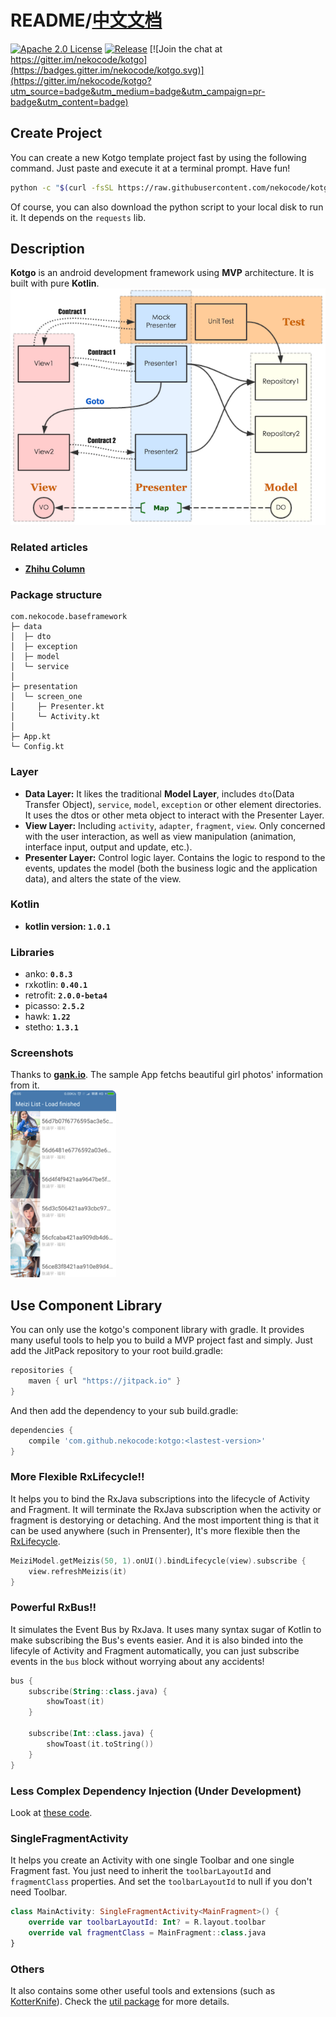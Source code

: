 # README/[中文文档](/README_CN.md)

[![Apache 2.0 License](https://img.shields.io/badge/license-Apache%202.0-blue.svg?style=flat)](http://www.apache.org/licenses/LICENSE-2.0.html) [![Release](https://jitpack.io/v/nekocode/kotgo.svg)](https://jitpack.io/#nekocode/kotgo) [![Join the chat at https://gitter.im/nekocode/kotgo](https://badges.gitter.im/nekocode/kotgo.svg)](https://gitter.im/nekocode/kotgo?utm_source=badge&utm_medium=badge&utm_campaign=pr-badge&utm_content=badge)

## Create Project
You can create a new Kotgo template project fast by using the following command. Just paste and execute it at a terminal prompt. Have fun!
```bash
python -c "$(curl -fsSL https://raw.githubusercontent.com/nekocode/kotgo/master/project_creator.py)"
```
Of course, you can also download the python script to your local disk to run it. It depends on the `requests` lib.

## Description
**Kotgo** is an android development framework using **MVP** architecture. It is built with pure **Kotlin**.  
![](art/layer.png)

### Related articles
- [**Zhihu Column**](http://zhuanlan.zhihu.com/kotandroid) 

### Package structure
```
com.nekocode.baseframework
├─ data
│  ├─ dto
│  ├─ exception
│  ├─ model
│  └─ service
│ 
├─ presentation
│  └─ screen_one
│     ├─ Presenter.kt
│     └─ Activity.kt
│
├─ App.kt
└─ Config.kt
```

### Layer
- **Data Layer:** It likes the traditional **Model Layer**, includes `dto`(Data Transfer Object), `service`, `model`, `exception` or other element directories. It uses the dtos or other meta object to interact with the Presenter Layer.
- **View Layer:** Including `activity`, `adapter`, `fragment`, `view`. Only concerned with the user interaction, as well as view manipulation (animation, interface input, output and update, etc.).
- **Presenter Layer:** Control logic layer. Contains the logic to respond to the events, updates the model (both the business logic and the application data), and alters the state of the view.

### Kotlin
- **kotlin version: `1.0.1`**

### Libraries
- anko: **`0.8.3`**
- rxkotlin: **`0.40.1`**
- retrofit: **`2.0.0-beta4`**
- picasso: **`2.5.2`**
- hawk: **`1.22`**
- stetho: **`1.3.1`**

### Screenshots
Thanks to **[gank.io](http://gank.io/)**. The sample App fetchs beautiful girl photos' information from it.  
![](art/screenshot.png)

## Use Component Library
You can only use the kotgo's component library with gradle. It provides many useful tools to help you to build a MVP project fast and simply. Just add the JitPack repository to your root build.gradle:
```gradle
repositories {
    maven { url "https://jitpack.io" }
}
```

And then add the dependency to your sub build.gradle:
```gradle
dependencies {
    compile 'com.github.nekocode:kotgo:<lastest-version>'
}
```

### More Flexible RxLifecycle!! 
It helps you to bind the RxJava subscriptions into the lifecycle of Activity and Fragment. It will terminate the RxJava subscription when the activity or fragment is destorying or detaching. And the most importent thing is that it can be used anywhere (such in Prensenter), It's more flexible then the [RxLifecycle](https://github.com/trello/RxLifecycle).
```kotlin
MeiziModel.getMeizis(50, 1).onUI().bindLifecycle(view).subscribe {
    view.refreshMeizis(it)
}
```

### Powerful RxBus!!
It simulates the Event Bus by RxJava. It uses many syntax sugar of Kotlin to make subscribing the Bus's events easier. And it is also binded into the lifecyle of Activity and Fragment automatically, you can just subscribe events in the `bus` block without worrying about any accidents! 
```kotlin
bus {
    subscribe(String::class.java) {
        showToast(it)
    }
    
    subscribe(Int::class.java) {
        showToast(it.toString())
    }
}
```

### Less Complex Dependency Injection (Under Development)
Look at [these code](https://github.com/nekocode/kotgo/blob/master/sample%2Fsrc%2Fmain%2Fjava%2Fcn%2Fnekocode%2Fkotgo%2Fsample%2FApp.kt#L22-34).

### SingleFragmentActivity
It helps you create an Activity with one single Toolbar and one single Fragment fast. You just need to inherit the `toolbarLayoutId` and `fragmentClass` properties. And set the `toolbarLayoutId` to null if you don't need Toolbar.
```kotlin
class MainActivity: SingleFragmentActivity<MainFragment>() {
    override var toolbarLayoutId: Int? = R.layout.toolbar
    override val fragmentClass = MainFragment::class.java
}
```


### Others
It also contains some other useful tools and extensions (such as [KotterKnife](https://github.com/JakeWharton/kotterknife)). Check the [util package](component/src/main/java/cn/nekocode/kotgo/component/util) for more details.
